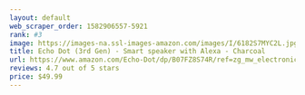 ```yaml
---
layout: default 
﻿web_scraper_order: 1582906557-5921
rank: #3
image: https://images-na.ssl-images-amazon.com/images/I/6182S7MYC2L.jpg
title: Echo Dot (3rd Gen) - Smart speaker with Alexa - Charcoal
url: https://www.amazon.com/Echo-Dot/dp/B07FZ8S74R/ref=zg_mw_electronics_3?_encoding=UTF8&psc=1&refRID=57162F156C34G7WF8S8A
reviews: 4.7 out of 5 stars
price: $49.99 
---
```


